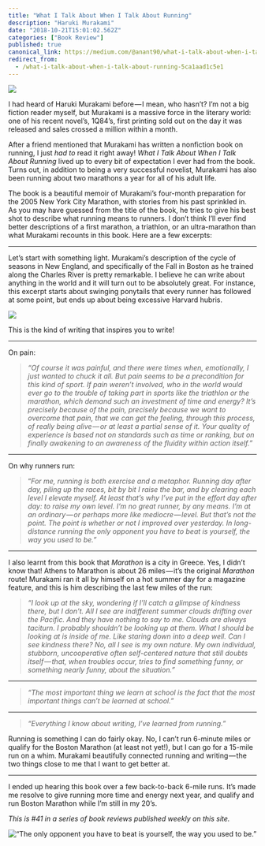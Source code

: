 ```yaml
---
title: "What I Talk About When I Talk About Running"
description: "Haruki Murakami"
date: "2018-10-21T15:01:02.562Z"
categories: ["Book Review"]
published: true
canonical_link: https://medium.com/@anant90/what-i-talk-about-when-i-talk-about-running-5ca1aad1c5e1
redirect_from:
  - /what-i-talk-about-when-i-talk-about-running-5ca1aad1c5e1
---
```


![](/assets/blog/what-i-talk-about-when-i-talk-about-running/asset-1.jpeg)

I had heard of Haruki Murakami before — I mean, who hasn’t? I’m not a big fiction reader myself, but Murakami is a massive force in the literary world: one of his recent novel’s, 1Q84’s, first printing sold out on the day it was released and sales crossed a million within a month.

After a friend mentioned that Murakami has written a nonfiction book on running, I just _had to_ read it right away! _What I Talk About When I Talk About Running_ lived up to every bit of expectation I ever had from the book. Turns out, in addition to being a very successful novelist, Murakami has also been running about two marathons a year for all of his adult life.

The book is a beautiful memoir of Murakami’s four-month preparation for the 2005 New York City Marathon, with stories from his past sprinkled in. As you may have guessed from the title of the book, he tries to give his best shot to describe what running means to runners. I don’t think I’ll ever find better descriptions of a first marathon, a triathlon, or an ultra-marathon than what Murakami recounts in this book. Here are a few excerpts:

---

Let’s start with something light. Murakami’s description of the cycle of seasons in New England, and specifically of the Fall in Boston as he trained along the Charles River is pretty remarkable. I believe he can write about anything in the world and it will turn out to be absolutely great. For instance, this excerpt starts about swinging ponytails that every runner has followed at some point, but ends up about being excessive Harvard hubris.

![](/assets/blog/what-i-talk-about-when-i-talk-about-running/asset-2.png)

This is the kind of writing that inspires you to write!

---

On pain:

> _“Of course it was painful, and there were times when, emotionally, I just wanted to chuck it all. But pain seems to be a precondition for this kind of sport. If pain weren’t involved, who in the world would ever go to the trouble of taking part in sports like the triathlon or the marathon, which demand such an investment of time and energy? It’s precisely because of the pain, precisely because we want to overcome that pain, that we can get the feeling, through this process, of really being alive — or at least a partial sense of it. Your quality of experience is based not on standards such as time or ranking, but on finally awakening to an awareness of the fluidity within action itself.”_

---

On why runners run:

> “_For me, running is both exercise and a metaphor. Running day after day, piling up the races, bit by bit I raise the bar, and by clearing each level I elevate myself. At least that’s why I’ve put in the effort day after day: to raise my own level. I’m no great runner, by any means. I’m at an ordinary — or perhaps more like mediocre — level. But that’s not the point. The point is whether or not I improved over yesterday. In long-distance running the only opponent you have to beat is yourself, the way you used to be.”_

---

I also learnt from this book that _Marathon_ is a city in Greece. Yes, I didn’t know that! Athens to Marathon is about 26 miles — it’s the original _Marathon_ route! Murakami ran it all by himself on a hot summer day for a magazine feature, and this is him describing the last few miles of the run:

> _“I look up at the sky, wondering if I’ll catch a glimpse of kindness there, but I don’t. All I see are indifferent summer clouds drifting over the Pacific. And they have nothing to say to me. Clouds are always taciturn. I probably shouldn’t be looking up at them. What I should be looking at is inside of me. Like staring down into a deep well. Can I see kindness there? No, all I see is my own nature. My own individual, stubborn, uncooperative often self-centered nature that still doubts itself — that, when troubles occur, tries to find something funny, or something nearly funny, about the situation.”_

---

> _“The most important thing we learn at school is the fact that the most important things can’t be learned at school.”_

---

> _“Everything I know about writing, I’ve learned from running.”_

Running is something I can do fairly okay. No, I can’t run 6-minute miles or qualify for the Boston Marathon (at least not yet!), but I can go for a 15-mile run on a whim. Murakami beautifully connected running and writing — the two things close to me that I want to get better at.

---

I ended up hearing this book over a few back-to-back 6-mile runs. It’s made me resolve to give running more time and energy next year, and qualify and run Boston Marathon while I’m still in my 20’s.

_This is #41 in a series of book reviews published weekly on this site._

![“The only opponent you have to beat is yourself, the way you used to be.”](/assets/blog/what-i-talk-about-when-i-talk-about-running/asset-3.jpeg)
